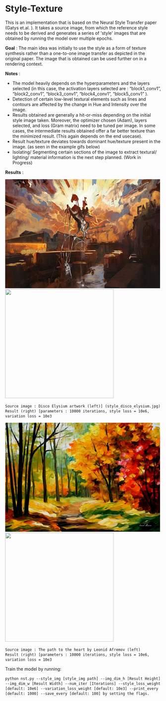 # Style-Texture

This is an implementation that is based on the Neural Style Transfer paper (Gatys et.al. ). It takes a source image, from which the reference style needs to be derived and generates a series of 'style' images that are obtained by running the model over multiple epochs.

**Goal** : The main idea was initially to use the style as a form of texture synthesis rather than a one-to-one image transfer as depicted in the original paper. The image that is obtained can be used further on in a rendering context.

**Notes** : 
* The model heavily depends on the hyperparameters and the layers selected (in this case, the activation layers selected are : “block1_conv1”, “block2_conv1”, “block3_conv1”, “block4_conv1”, “block5_conv1” ).
* Detection of certain low-level textural elements such as lines and contours are affected by the change in Hue and Intensity over the image.
* Results obtained are generally a hit-or-miss depending on the initial style image taken. Moreover, the optimizer chosen (Adam), layers selected, and loss (Gram matrix) need to be tuned per image. In some cases, the intermediate results obtained offer a far better texture than the minimized result. (This again depends on the end usecase).
* Result hue/texture deviates towards dominant hue/texture present in the image. (as seen in the example gifs below)
* Isolating/ Segmenting certain sections of the image to extract textural/ lighting/ material information is the next step planned. (Work in Progress)

**Results** :
    
 <img src = "style_disco_elysium.jpg" width = "500" height = "350"> <img src = "Style Results/Gif/DE_512.gif" width = "350" height = "350">
    
    Source image : Disco Elysium artwork (left)] (style_disco_elysium.jpg)
    Result (right) [parameters : 10000 iterations, style loss = 10e6, variation loss = 10e3
 
 <img src = "the_path_to_the_heart_Afremov.jpeg" width = "500" height = "350"> <img src = "Style Results/Gif/PTH_512.gif" width = "350" height = "350">
    
    Source image : The path to the heart by Leonid Afremov (left)
    Result (right) [parameters : 10000 iterations, style loss = 10e6, variation loss = 10e3

Train the model by running:
  
    python nst.py --style_img [style_img path] --img_dim_h [Result Height] --img_dim_w [Result Width] --num_iter [Iterations] --style_loss_weight [default: 10e6] --variation_loss_weight [default: 10e3] --print_every [default: 1000] --save_every [default: 100] by setting the flags.

